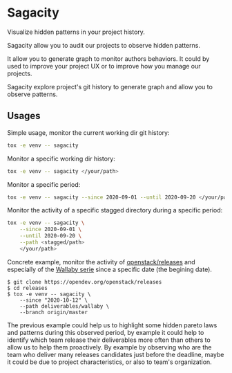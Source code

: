 # Sagacity

Visualize hidden patterns in your project history.

Sagacity allow you to audit our projects to observe hidden patterns.

It allow you to generate graph to monitor authors behaviors. It could
by used to improve your project UX or to improve how you manage our projects.

Sagacity explore project's git history to generate graph and allow you to
observe patterns.


## Usages

Simple usage, monitor the current working dir git history:

```sh
tox -e venv -- sagacity
```

Monitor a specific working dir history:

```sh
tox -e venv -- sagacity </your/path>
```

Monitor a specific period:

```sh
tox -e venv -- sagacity --since 2020-09-01 --until 2020-09-20 </your/path>
```

Monitor the activity of a specific stagged directory during a specific period:

```sh
tox -e venv -- sagacity \
    --since 2020-09-01 \
    --until 2020-09-20 \
    --path <stagged/path>
    </your/path>
```

Concrete example, monitor the activity of
[openstack/releases](https://opendev.org/openstack/releases) and especially
of the [Wallaby serie](https://releases.openstack.org/wallaby/schedule.html#w-rc1)
since a specific date (the begining date).

```
$ git clone https://opendev.org/openstack/releases
$ cd releases
$ tox -e venv -- sagacity \
    --since "2020-10-12" \
    --path deliverables/wallaby \
    --branch origin/master
```

The previous example could help us to highlight some hidden pareto laws and patterns
during this observed period, by example it could help to identify which team release
their deliverables more often than others to allow us to help them proactively.
By example by observing who are the team who deliver many releases candidates
just before the deadline, maybe it could be due to project characteristics, or
also to team's organization.
